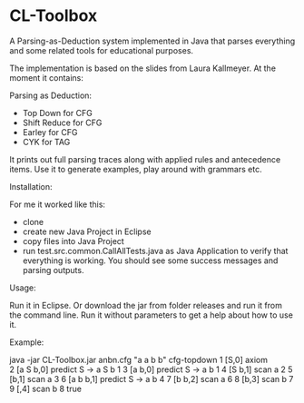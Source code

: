 # CL-Toolbox
A Parsing-as-Deduction system implemented in Java that parses everything and some related tools for educational purposes.

The implementation is based on the slides from Laura Kallmeyer. At the moment it contains:

Parsing as Deduction:
- Top Down for CFG
- Shift Reduce for CFG
- Earley for CFG
- CYK for TAG

It prints out full parsing traces along with applied rules and antecedence items.
Use it to generate examples, play around with grammars etc.

Installation:

For me it worked like this:
- clone
- create new Java Project in Eclipse
- copy files into Java Project
- run test.src.common.CallAllTests.java as Java Application to verify that everything is working. You should see some success messages and parsing outputs.


Usage:

Run it in Eclipse. Or download the jar from folder releases and run it from the command line. Run it without parameters to get a help about how to use it.

Example:

java -jar CL-Toolbox.jar anbn.cfg "a a b b" cfg-topdown
1    [S,0]               axiom               
2    [a S b,0]           predict S -> a S b  1
3    [a b,0]             predict S -> a b    1
4    [S b,1]             scan a              2
5    [b,1]               scan a              3
6    [a b b,1]           predict S -> a b    4
7    [b b,2]             scan a              6
8    [b,3]               scan b              7
9    [,4]                scan b              8
true